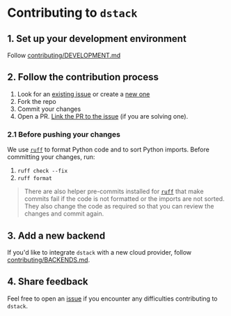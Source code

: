 # Contributing to `dstack`

## 1. Set up your development environment

Follow [contributing/DEVELOPMENT.md](contributing/DEVELOPMENT.md)

## 2. Follow the contribution process

1. Look for an [existing issue](https://github.com/dstackai/dstack/issues) or create a [new one](https://github.com/dstackai/dstack/issues/new/choose)
2. Fork the repo
3. Commit your changes
4. Open a PR. [Link the PR to the issue](https://docs.github.com/en/issues/tracking-your-work-with-issues/linking-a-pull-request-to-an-issue) (if you are solving one).

### 2.1 Before pushing your changes

We use [`ruff`](https://docs.astral.sh/ruff/) to format Python code and to sort Python imports. Before committing your changes, run:

1. `ruff check --fix`
2. `ruff format`

> There are also helper pre-commits installed for [`ruff`](https://docs.astral.sh/ruff/integrations/#pre-commit) that make commits fail if the code is not formatted or the imports are not sorted. They also change the code as required so that you can review the changes and commit again.

## 3. Add a new backend

If you'd like to integrate `dstack` with a new cloud 
provider, follow [contributing/BACKENDS.md](contributing/BACKENDS.md).

## 4. Share feedback

Feel free to open an [issue](https://github.com/dstackai/dstack/issues) if you encounter any difficulties contributing to `dstack`.
